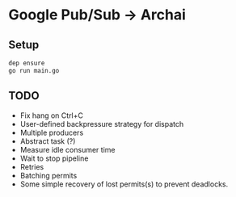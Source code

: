 # Google Pub/Sub -> Archai

## Setup

```bash
dep ensure
go run main.go
```


## TODO

- Fix hang on Ctrl+C
- User-defined backpressure strategy for dispatch
- Multiple producers
- Abstract task (?)
- Measure idle consumer time
- Wait to stop pipeline
- Retries
- Batching permits
- Some simple recovery of lost permits(s) to prevent deadlocks.
